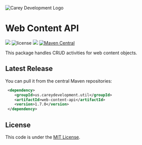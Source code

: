 ![Carey Development Logo](http://careydevelopment.us/img/branding/careydevelopment-logo-sm.png)

# Web Content API
![](https://img.shields.io/badge/jdk-11-blue.svg) ![license](https://img.shields.io/badge/license-MIT-blue.svg) 
![](https://img.shields.io/badge/maven-3.6.3-blue.svg)
[![Maven Central](https://maven-badges.herokuapp.com/maven-central/us.careydevelopment.util/web-content-api/badge.svg)](https://search.maven.org/artifact/us.careydevelopment.util/web-content-api/1.7.0/jar)



This package handles CRUD activities for web content objects.


## Latest Release
You can pull it from the central Maven repositories:

```xml
 <dependency>
    <groupId>us.careydevelopment.util</groupId>
    <artifactId>web-content-api</artifactId>
    <version>1.7.0</version>
 </dependency>
```

## License
This code is under the [MIT License](https://github.com/careydevelopment/web-content-api/blob/main/LICENSE).
